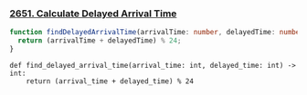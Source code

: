 ### [2651. Calculate Delayed Arrival Time](https://leetcode.com/problems/calculate-delayed-arrival-time)
```Typescript
function findDelayedArrivalTime(arrivalTime: number, delayedTime: number): number {
  return (arrivalTime + delayedTime) % 24;
}
```
```Python3
def find_delayed_arrival_time(arrival_time: int, delayed_time: int) -> int:
    return (arrival_time + delayed_time) % 24
```
